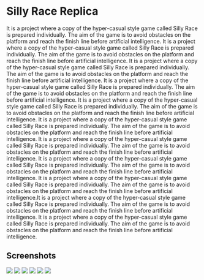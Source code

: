 # Silly Race Replica
It is a project where a copy of the hyper-casual style game called Silly Race is prepared individually. The aim of the game is to avoid obstacles on the platform and reach the finish line before artificial intelligence.
It is a project where a copy of the hyper-casual style game called Silly Race is prepared individually. The aim of the game is to avoid obstacles on the platform and reach the finish line before artificial intelligence.
It is a project where a copy of the hyper-casual style game called Silly Race is prepared individually. The aim of the game is to avoid obstacles on the platform and reach the finish line before artificial intelligence.
It is a project where a copy of the hyper-casual style game called Silly Race is prepared individually. The aim of the game is to avoid obstacles on the platform and reach the finish line before artificial intelligence.
It is a project where a copy of the hyper-casual style game called Silly Race is prepared individually. The aim of the game is to avoid obstacles on the platform and reach the finish line before artificial intelligence.
It is a project where a copy of the hyper-casual style game called Silly Race is prepared individually. The aim of the game is to avoid obstacles on the platform and reach the finish line before artificial intelligence.
It is a project where a copy of the hyper-casual style game called Silly Race is prepared individually. The aim of the game is to avoid obstacles on the platform and reach the finish line before artificial intelligence.
It is a project where a copy of the hyper-casual style game called Silly Race is prepared individually. The aim of the game is to avoid obstacles on the platform and reach the finish line before artificial intelligence.
It is a project where a copy of the hyper-casual style game called Silly Race is prepared individually. The aim of the game is to avoid obstacles on the platform and reach the finish line before artificial intelligence.It is a project where a copy of the hyper-casual style game called Silly Race is prepared individually. The aim of the game is to avoid obstacles on the platform and reach the finish line before artificial intelligence.
It is a project where a copy of the hyper-casual style game called Silly Race is prepared individually. The aim of the game is to avoid obstacles on the platform and reach the finish line before artificial intelligence.



## Screenshots

<img src="https://user-images.githubusercontent.com/55920002/114303501-15d72700-9ad7-11eb-9a32-582c08c19d52.png"/>
<img src="https://user-images.githubusercontent.com/55920002/114303509-1a9bdb00-9ad7-11eb-8b5b-2cf1f7a5d29f.png"/>
<img src="https://user-images.githubusercontent.com/55920002/114303508-196aae00-9ad7-11eb-9703-6d793acf5c09.png"/>
<img src="https://user-images.githubusercontent.com/55920002/114303505-17a0ea80-9ad7-11eb-8ad5-146443dfa6f9.png"/>
<img src="https://user-images.githubusercontent.com/55920002/114303504-17a0ea80-9ad7-11eb-8ab6-33cd29538b9f.png"/>
<img src="https://user-images.githubusercontent.com/55920002/114303503-17085400-9ad7-11eb-9751-729229650780.png"/>
